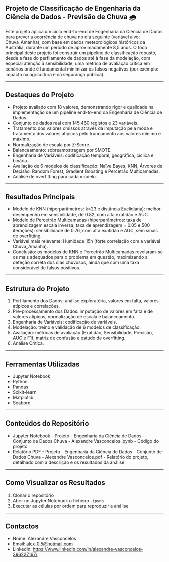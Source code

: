 ## Projeto de Classificação de Engenharia da Ciência de Dados - Previsão de Chuva 🌧️

Este projeto aplica um ciclo end-to-end de Engenharia da Ciência de Dados para prever a ocorrência de chuva no dia seguinte (variável alvo: Chuva_Amanha), com base em dados meteorológicos históricos da Austrália, durante um período de aproximadamente 8,5 anos.
O foco principal deste projeto foi construir um pipeline de classificação robusto, desde a fase do perfilamento de dados até à fase da modelação, com especial atenção à sensibilidade, uma métrica de avaliação crítica em cenários onde é fundamental minimizar os falsos negativos (por exemplo: impacto na agricultura e na segurança pública).
________________________________________

## Destaques do Projeto
- Projeto avaliado com 18 valores, demonstrando rigor e qualidade na implementação de um pipeline end-to-end da Engenharia de Ciência de Dados.
- Conjunto de dados real com 145.460 registos e 23 variáveis.
- Tratamento dos valores omissos através da imputação pela moda e tratamento dos valores atípicos pelo truncamento aos valores mínimo e máximo.
- Normalização de escala por Z-Score.
- Balanceamento: sobreamostragem por SMOTE.
- Engenharia de Variáveis: codificação temporal, geográfica, cíclica e binária.
- Avaliação de 6 modelos de classificação: Naïve Bayes, KNN, Árvores de Decisão, Random Forest, Gradient Boosting e Percetrão Multicamadas.
- Análise de overfitting para cada modelo.
________________________________________

## Resultados Principais
- Modelo de KNN (hiperparâmetros: k=23 e distância Euclidiana): melhor desempenho em sensibilidade, de 0.82, com alta exatidão e AUC.
- Modelo de Percetrão Multicamadas (hiperparâmetros: taxa de aprendizagem escala inversa, taxa de aprendizagem = 0.05 e 500 iterações): sensibilidade de 0.76, com alta exatidão e AUC, sem sinais de overfitting.
- Variável mais relevante: Humidade_15h (forte correlação com a variável Chuva_Amanha).
- Conclusão: os modelos de KNN e Percetrão Multicamadas revelaram-se os mais adequados para o problema em questão, maximizando a deteção correta dos dias chuvosos, ainda que com uma taxa considerável de falsos positivos.
________________________________________

## Estrutura do Projeto
1.	Perfilamento dos Dados: análise exploratória, valores em falta, valores atípicos e correlações.
2.	Pré-processamento dos Dados: imputação de valores em falta e de valores atípicos, normalização de escala e balanceamento.
3.	Engenharia de Variáveis: codificação de variáveis.
4.	Modelação: treino e validação de 6 modelos de classificação.
5.	Avaliação: métricas de avaliação (Exatidão, Sensibilidade, Precisão, AUC e F1), matriz de confusão e estudo de overfitting.
6.	Análise Crítica.
________________________________________

## Ferramentas Utilizadas
- Jupyter Notebook
- Python
- Pandas
- Scikit-learn
- Matplotlib
- Seaborn
________________________________________

## Conteúdos do Repositório
- Jupyter Notebook - Projeto - Engenharia da Ciência de Dados - Conjunto de Dados Chuva - Alexandre Vasconcelos.ipynb - Código do projeto
- Relatório PDF - Projeto - Engenharia da Ciência de Dados - Conjunto de Dados Chuva - Alexandre Vasconcelos.pdf - Relatório do projeto, detalhado com a descrição e os resultados da análise
________________________________________

## Como Visualizar os Resultados
1. Clonar o repositório
2. Abrir no Jupyter Notebook o ficheiro `.ipynb`
3. Executar as células por ordem para reproduzir a análise
________________________________________

## Contactos
- Nome: Alexandre Vasconcelos
- Email: alex-0.5@hotmail.com
- LinkedIn: https://www.linkedin.com/in/alexandre-vasconcelos-396227167/

